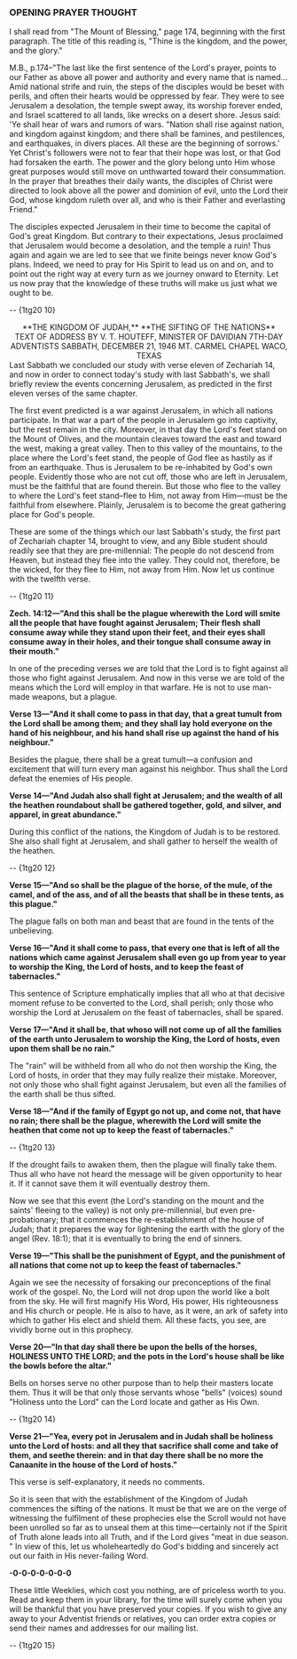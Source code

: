 ### OPENING PRAYER THOUGHT

 I shall read from "The Mount of Blessing," page 174, beginning with the first paragraph. The title of this reading is, "Thine is the kingdom, and the power, and the glory."

 M.B., p.174–"The last like the first sentence of the Lord's prayer, points to our Father as above all power and authority and every name that is named... Amid national strife and ruin, the steps of the disciples would be beset with perils, and often their hearts would be oppressed by fear. They were to see Jerusalem a desolation, the temple swept away, its worship forever ended, and Israel scattered to all lands, like wrecks on a desert shore. Jesus said: 'Ye shall hear of wars and rumors of wars. "Nation shall rise against nation, and kingdom against kingdom; and there shall be famines, and pestilences, and earthquakes, in divers places. All these are the beginning of sorrows.' Yet Christ's followers were not to fear that their hope was lost, or that God had forsaken the earth. The power and the glory belong unto Him whose great purposes would still move on unthwarted toward their consummation. In the prayer that breathes their daily wants, the disciples of Christ were directed to look above all the power and dominion of evil, unto the Lord their God, whose kingdom ruleth over all, and who is their Father and everlasting Friend."

 The disciples expected Jerusalem in their time to become the capital of God's great Kingdom. But contrary to their expectations, Jesus proclaimed that Jerusalem would become a desolation, and the temple a ruin! Thus again and again we are led to see that we finite beings never know God's plans. Indeed, we need to pray for His Spirit to lead us on and on, and to point out the right way at every turn as we journey onward to Eternity. Let us now pray that the knowledge of these truths will make us just what we ought to be.

 -- {1tg20 10}   
  
  <div style="text-align: center;">**THE KINGDOM OF JUDAH,**  
**THE SIFTING OF THE NATIONS**</div><div style="text-align: center;"> </div><div style="text-align: center;">TEXT OF ADDRESS BY V. T. HOUTEFF,  
MINISTER OF DAVIDIAN 7TH-DAY ADVENTISTS  
SABBATH, DECEMBER 21, 1946  
MT. CARMEL CHAPEL  
WACO, TEXAS</div> Last Sabbath we concluded our study with verse eleven of Zechariah 14, and now in order to connect today's study with last Sabbath's, we shall briefly review the events concerning Jerusalem, as predicted in the first eleven verses of the same chapter.   
  
 The first event predicted is a war against Jerusalem, in which all nations participate. In that war a part of the people in Jerusalem go into captivity, but the rest remain in the city. Moreover, in that day the Lord's feet stand on the Mount of Olives, and the mountain cleaves toward the east and toward the west, making a great valley. Then to this valley of the mountains, to the place where the Lord's feet stand, the people of God flee as hastily as if from an earthquake. Thus is Jerusalem to be re-inhabited by God's own people. Evidently those who are not cut off, those who are left in Jerusalem, must be the faithful that are found therein. But those who flee to the valley to where the Lord's feet stand–flee to Him, not away from Him—must be the faithful from elsewhere. Plainly, Jerusalem is to become the great gathering place for God's people.

 These are some of the things which our last Sabbath's study, the first part of Zechariah chapter 14, brought to view, and any Bible student should readily see that they are pre-millennial: The people do not descend from Heaven, but instead they flee into the valley. They could not, therefore, be the wicked, for they flee to Him, not away from Him. Now let us continue with the twelfth verse.

 -- {1tg20 11}   
  
   **Zech. 14:12—"And this shall be the plague wherewith the Lord will smite all the people that have fought against Jerusalem; Their flesh shall consume away while they stand upon their feet, and their eyes shall consume away in their holes, and their tongue shall consume away in their mouth."**

 In one of the preceding verses we are told that the Lord is to fight against all those who fight against Jerusalem. And now in this verse we are told of the means which the Lord will employ in that warfare. He is not to use man-made weapons, but a plague.   
  
 **Verse 13—"And it shall come to pass in that day, that a great tumult from the Lord shall be among them; and they shall lay hold everyone on the hand of his neighbour, and his hand shall rise up against the hand of his neighbour."**

 Besides the plague, there shall be a great tumult—a confusion and excitement that will turn every man against his neighbor. Thus shall the Lord defeat the enemies of His people.

 **Verse 14—"And Judah also shall fight at Jerusalem; and the wealth of all the heathen roundabout shall be gathered together, gold, and silver, and apparel, in great abundance."**

 During this conflict of the nations, the Kingdom of Judah is to be restored. She also shall fight at Jerusalem, and shall gather to herself the wealth of the heathen.

 -- {1tg20 12}   
  
   **Verse 15—"And so shall be the plague of the horse, of the mule, of the camel, and of the ass, and of all the beasts that shall be in these tents, as this plague."**

 The plague falls on both man and beast that are found in the tents of the unbelieving.

 **Verse 16—"And it shall come to pass, that every one that is left of all the nations which came against Jerusalem shall even go up from year to year to worship the King, the Lord of hosts, and to keep the feast of tabernacles."**

 This sentence of Scripture emphatically implies that all who at that decisive moment refuse to be converted to the Lord, shall perish; only those who worship the Lord at Jerusalem on the feast of tabernacles, shall be spared.

 **Verse 17—"And it shall be, that whoso will not come up of all the families of the earth unto Jerusalem to worship the King, the Lord of hosts, even upon them shall be no rain."**

 The "rain" will be withheld from all who do not then worship the King, the Lord of hosts, in order that they may fully realize their mistake. Moreover, not only those who shall fight against Jerusalem, but even all the families of the earth shall be thus sifted.

 **Verse 18—"And if the family of Egypt go not up, and come not, that have no rain; there shall be the plague, wherewith the Lord will smite the heathen that come not up to keep the feast of tabernacles."**

 -- {1tg20 13}   
  
   If the drought fails to awaken them, then the plague will finally take them. Thus all who have not heard the message will be given opportunity to hear it. If it cannot save them it will eventually destroy them.

 Now we see that this event (the Lord's standing on the mount and the saints' fleeing to the valley) is not only pre-millennial, but even pre-probationary; that it commences the re-establishment of the house of Judah; that it prepares the way for lightening the earth with the glory of the angel (Rev. 18:1); that it is eventually to bring the end of sinners.

 **Verse 19—"This shall be the punishment of Egypt, and the punishment of all nations that come not up to keep the feast of tabernacles."**

 Again we see the necessity of forsaking our preconceptions of the final work of the gospel. No, the Lord will not drop upon the world like a bolt from the sky. He will first magnify His Word, His power, His righteousness and His church or people. He is also to have, as it were, an ark of safety into which to gather His elect and shield them. All these facts, you see, are vividly borne out in this prophecy.

 **Verse 20—"In that day shall there be upon the bells of the horses, HOLINESS UNTO THE LORD; and the pots in the Lord's house shall be like the bowls before the altar."**   
  
 Bells on horses serve no other purpose than to help their masters locate them. Thus it will be that only those servants whose "bells" (voices) sound "Holiness unto the Lord" can the Lord locate and gather as His Own.

 -- {1tg20 14}   
  
   **Verse 21—"Yea, every pot in Jerusalem and in Judah shall be holiness unto the Lord of hosts: and all they that sacrifice shall come and take of them, and seethe therein: and in that day there shall be no more the Canaanite in the house of the Lord of hosts."**

 This verse is self-explanatory, it needs no comments.   
  
 So it is seen that with the establishment of the Kingdom of Judah commences the sifting of the nations. It must be that we are on the verge of witnessing the fulfilment of these prophecies else the Scroll would not have been unrolled so far as to unseal them at this time—certainly not if the Spirit of Truth alone leads into all Truth, and if the Lord gives "meat in due season. " In view of this, let us wholeheartedly do God's bidding and sincerely act out our faith in His never-failing Word.

 **-0-0-0-0-0-0-0**

 These little Weeklies, which cost you nothing, are of priceless worth to you. Read and keep them in your library, for the time will surely come when you will be thankful that you have preserved your copies. If you wish to give any away to your Adventist friends or relatives, you can order extra copies or send their names and addresses for our mailing list.

 -- {1tg20 15}   
  
  